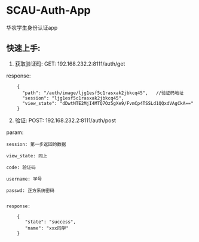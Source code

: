 # SCAU-Auth-App
华农学生身份认证app

## 快速上手:

1. 获取验证码:
GET: 192.168.232.2:8111/auth/get

  response:

        {
          "path": "/auth/image/ljg1esf5c1rasxak2jbkcq45",   //验证码地址
          "session": "ljg1esf5c1rasxak2jbkcq45", 
          "view_state": "dDwtNTE2MjI4MTQ7Oz5gXe9/FvmCp4TSSLd1QQxdVAgCkA=="
        }

2. 验证:
POST: 192.168.232.2:8111/auth/post

param: 
    
    session: 第一步返回的数据
    
    view_state: 同上
    
    code: 验证码
           
    username: 学号
           
    passwd: 正方系统密码
           
           
    response:

        {
           "state": "success",
           "name": "xxx同学"
        }
